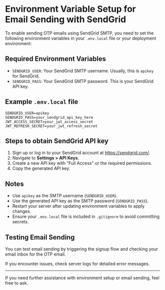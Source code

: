 # Environment Variable Setup for Email Sending with SendGrid

To enable sending OTP emails using SendGrid SMTP, you need to set the following environment variables in your `.env.local` file or your deployment environment:

## Required Environment Variables

- `SENDGRID_USER`: Your SendGrid SMTP username. Usually, this is `apikey` for SendGrid.
- `SENDGRID_PASS`: Your SendGrid SMTP password. This is your SendGrid API key.

## Example `.env.local` file

```
SENDGRID_USER=apikey
SENDGRID_PASS=your_sendgrid_api_key_here
JWT_ACCESS_SECRET=your_jwt_access_secret
JWT_REFRESH_SECRET=your_jwt_refresh_secret
```

## Steps to obtain SendGrid API key

1. Sign up or log in to your SendGrid account at https://sendgrid.com/.
2. Navigate to **Settings > API Keys**.
3. Create a new API key with "Full Access" or the required permissions.
4. Copy the generated API key.

## Notes

- Use `apikey` as the SMTP username (`SENDGRID_USER`).
- Use the generated API key as the SMTP password (`SENDGRID_PASS`).
- Restart your server after updating environment variables to apply changes.
- Ensure your `.env.local` file is included in `.gitignore` to avoid committing secrets.

## Testing Email Sending

You can test email sending by triggering the signup flow and checking your email inbox for the OTP email.

If you encounter issues, check server logs for detailed error messages.

---

If you need further assistance with environment setup or email sending, feel free to ask.

